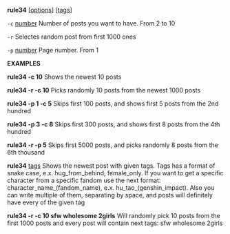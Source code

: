<b>rule34</b> [<u>options</u>] [<u>tags</u>]

<code>-c</code> <u>number</u> 
Number of posts you want to have. From 2 to 10

<code>-r</code>
Selectes random post from first 1000 ones

<code>-p</code> <u>number</u>
Page number. From 1

<b>EXAMPLES</b>

<b>rule34 -c 10</b>
Shows the newest 10 posts

<b>rule34 -r -c 10</b>
Picks randomly 10 posts from the newest 1000 posts

<b>rule34 -p 1 -c 5</b>
Skips first 100 posts, and shows first 5 posts from the 2nd hundred

<b>rule34 -p 3 -c 8</b>
Skips first 300 posts, and shows first 8 posts from the 4th hundred

<b>rule34 -r -p 5</b>
Skips first 5000 posts, and picks randomly 8 posts from the 6th thousand

<b>rule34</b> <u>tags</u> 
Shows the newest post with given tags. Tags has a format of snake case, e.x. hug_from_behind, female_only. If you want to get a specific character from a specific fandom use the next format: character_name_(fandom_name), e.x. hu_tao_(genshin_impact). Also you can write multiple of them, separating by space, and posts will definitely have every of the given tag

<b>rule34 -r -c 10 sfw wholesome 2girls</b>
Will randomly pick 10 posts from the first 1000 posts and every post will contain next tags: sfw wholesome 2girls

